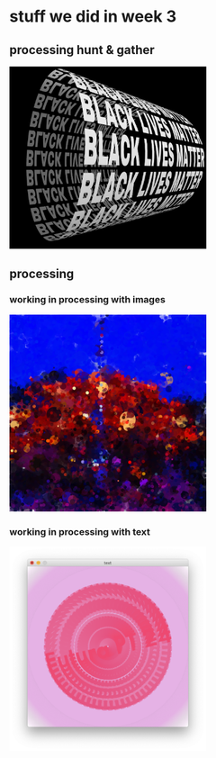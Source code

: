 # stuff we did in week 3
## processing hunt & gather
<img src="Screen Shot 2020-08-12 at 2.39.34 pm.png" width="350" />

## processing

### working in processing with images
<img src="Screen Shot 2020-08-14 at 11.20.25 am.png" width="350" />

### working in processing with text
<img src="Screen Shot 2020-08-14 at 2.08.36 pm.png" width="350" />
